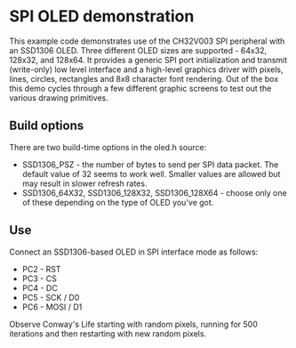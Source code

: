 # SPI OLED demonstration
This example code demonstrates use of the CH32V003 SPI peripheral with an SSD1306
OLED. Three different OLED sizes are supported - 64x32, 128x32, and 128x64.
It provides a generic SPI port initialization and transmit (write-only) low level
interface and a high-level graphics driver with pixels, lines, circles, rectangles
and 8x8 character font rendering. Out of the box this demo cycles through a few
different graphic screens to test out the various drawing primitives.

## Build options
There are two build-time options in the oled.h source:
* SSD1306_PSZ - the number of bytes to send per SPI data packet. The default value
of 32 seems to work well. Smaller values are allowed but may result in slower
refresh rates.
* SSD1306_64X32, SSD1306_128X32, SSD1306_128X64 - choose only one of these
depending on the type of OLED you've got.

## Use
Connect an SSD1306-based OLED in SPI interface mode as follows:
* PC2 - RST
* PC3 - CS
* PC4 - DC
* PC5 - SCK / D0
* PC6 - MOSI / D1

Observe Conway's Life starting with random pixels, running for 500 iterations and
then restarting with new random pixels.


